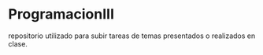 # ProgramacionIII
repositorio utilizado para subir tareas de temas presentados o realizados en clase. 
